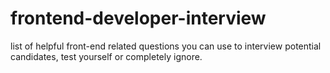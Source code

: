 # frontend-developer-interview

 list of helpful front-end related questions you can use to interview potential candidates, test yourself or completely ignore.
